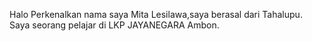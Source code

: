 Halo Perkenalkan nama saya Mita Lesilawa,saya berasal dari Tahalupu.
Saya seorang pelajar di LKP JAYANEGARA Ambon.
